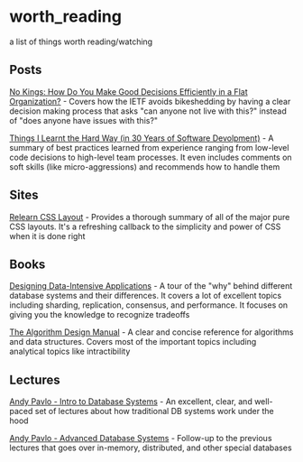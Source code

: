 # worth_reading
a list of things worth reading/watching

## Posts

[No Kings: How Do You Make Good Decisions Efficiently in a Flat Organization?](https://doist.com/blog/decision-making-flat-organization/) - Covers how the IETF avoids bikeshedding by having a clear decision making process that asks "can anyone not live with this?" instead of "does anyone have issues with this?"

[Things I Learnt the Hard Way (in 30 Years of Software Devolpment)](https://blog.juliobiason.net/thoughts/things-i-learnt-the-hard-way/) - A summary of best practices learned from experience ranging from low-level code decisions to high-level team processes. It even includes comments on soft skills (like micro-aggressions) and recommends how to handle them

## Sites

[Relearn CSS Layout](https://every-layout.dev/) - Provides a thorough summary of all of the major pure CSS layouts. It's a refreshing callback to the simplicity and power of CSS when it is done right

## Books

[Designing Data-Intensive Applications](https://dataintensive.net/) - A tour of the "why" behind different database systems and their differences. It covers a lot of excellent topics including sharding, replication, consensus, and performance. It focuses on giving you the knowledge to recognize tradeoffs

[The Algorithm Design Manual](http://www.algorist.com/) - A clear and concise reference for algorithms and data structures. Covers most of the important topics including analytical topics like intractibility

## Lectures

[Andy Pavlo - Intro to Database Systems](https://www.youtube.com/playlist?list=PLSE8ODhjZXjbohkNBWQs_otTrBTrjyohi) -  An excellent, clear, and well-paced set of lectures about how traditional DB systems work under the hood

[Andy Pavlo - Advanced Database Systems](https://www.youtube.com/playlist?list=PLSE8ODhjZXja7K1hjZ01UTVDnGQdx5v5U) - Follow-up to the previous lectures that goes over in-memory, distributed, and other special databases
